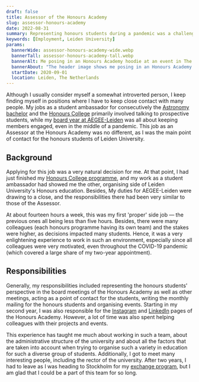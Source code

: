 ```yaml
---
draft: false
title: Assessor of the Honours Academy
slug: assessor-honours-academy
date: 2022-08-31
summary: Representing honours students during a pandemic was a challenging experience.
keywords: [Employment, Leiden University]
params:
  bannerWide: assessor-honours-academy-wide.webp
  bannerTall: assessor-honours-academy-tall.webp
  bannerAlt: Me posing in an Honours Academy hoodie at an event in The Hague.
  bannerAbout: "The header image shows me posing in an Honours Academy hoodie at an event for Pre-University College students in The Hague. The photo was taken by JP Witteman from [Buro JP](https://burojp.nl/ 'Buro JP website')."
  startDate: 2020-09-01
  location: Leiden, The Netherlands
---
```


Although I usually consider myself a somewhat introverted person, I keep finding myself in positions where I have to keep close contact with many people. My jobs as a student ambassador for consecutively the [Astronomy bachelor](/career/student-ambassador-astronomy) and the [Honours College](/career/student-ambassador-honours-college) primarily involved talking to prospective students, while my [board year at AEGEE-Leiden](/career/board-year-at-aegee) was all about keeping members engaged, even in the middle of a pandemic. This job as an Assessor at the Honours Academy was no different, as I was the main point of contact for the honours students of Leiden University.

## Background
Applying for this job was a very natural decision for me. At that point, I had just finished my [Honours College programme](/career/honours-college), and my work as a student ambassador had showed me the other, organising side of Leiden University's Honours education. Besides, My duties for AEGEE-Leiden were drawing to a close, and the responsibilities there had been very similar to those of the Assessor.

At about fourteen hours a week, this was my first 'proper' side job — the previous ones all being less than five hours. Besides, there were many colleagues (each honours programme having its own team) and the stakes were higher, as decisions impacted many students. Hence, it was a very enlightening experience to work in such an environment, especially since all colleagues were very motivated, even throughout the COVID-19 pandemic (which covered a large share of my two-year appointment).

## Responsibilities
Generally, my responsibilities included representing the honours students' perspective in the board meetings of the Honours Academy as well as other meetings, acting as a point of contact for the students, writing the monthly mailing for the honours students and organising events. Starting in my second year, I was also responsible for the [Instagram](https://www.instagram.com/honoursacademyleiden/) and [LinkedIn](https://www.linkedin.com/school/honours-academy-leiden-university/) pages of the Honours Academy. However, a lot of time was also spent helping colleagues with their projects and events.

This experience has taught me much about working in such a team, about the administrative structure of the university and about all the factors that are taken into account when trying to organise such a variety in education for such a diverse group of students. Additionally, I got to meet many interesting people, including the rector of the university. After two years, I had to leave as I was heading to Stockholm for my [exchange program](/career/exchange-in-stockholm), but I am glad that I could be a part of this team for so long.
